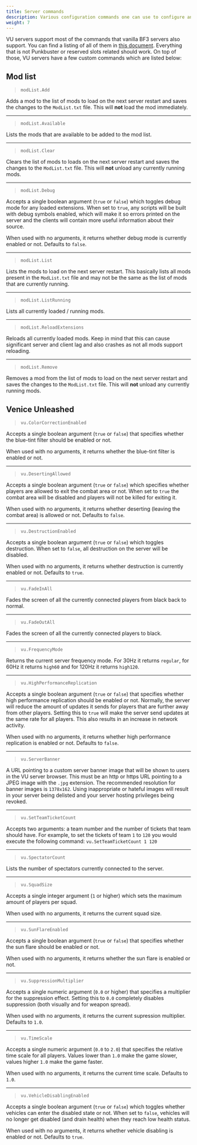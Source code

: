 ```yaml
---
title: Server commands
description: Various configuration commands one can use to configure and manage a VU server.
weight: 7
---
```


VU servers support most of the commands that vanilla BF3 servers also support. You can find a listing of all of them in [this document](https://github.com/dcodeIO/BattleCon/blob/master/eadocs/BF3/BF3%20PC%20Server%20Remote%20Administration%20Protocol.pdf). Everything that is not Punkbuster or reserved slots related should work. On top of those, VU servers have a few custom commands which are listed below:


## Mod list

> `modList.Add`

Adds a mod to the list of mods to load on the next server restart and saves the changes to the `ModList.txt` file. This will **not** load the mod immediately.

---

> `modList.Available`

Lists the mods that are available to be added to the mod list.

---

> `modList.Clear`

Clears the list of mods to loads on the next server restart and saves the changes to the `ModList.txt` file. This will **not** unload any currently running mods.

---

> `modList.Debug`

Accepts a single boolean argument (`true` or `false`) which toggles debug mode for any loaded extensions. When set to `true`, any scripts will be built with debug symbols enabled, which will make it so errors printed on the server and the clients will contain more useful information about their source. 

When used with no arguments, it returns whether debug mode is currently enabled or not. Defaults to `false`.

---

> `modList.List`

Lists the mods to load on the next server restart. This basically lists all mods present in the `ModList.txt` file and may not be the same as the list of mods that are currently running.

---

> `modList.ListRunning`

Lists all currently loaded / running mods.

---

> `modList.ReloadExtensions`

Reloads all currently loaded mods. Keep in mind that this can cause significant server and client lag and also crashes as not all mods support reloading.

---

> `modList.Remove`

Removes a mod from the list of mods to load on the next server restart and saves the changes to the `ModList.txt` file. This will **not** unload any currently running mods.

## Venice Unleashed

> `vu.ColorCorrectionEnabled`

Accepts a single boolean argument (`true` or `false`) that specifies whether the blue-tint filter should be enabled or not.

When used with no arguments, it returns whether the blue-tint filter is enabled or not.

---

> `vu.DesertingAllowed`

Accepts a single boolean argument (`true` or `false`) which specifies whether players are allowed to exit the combat area or not. When set to `true` the combat area will be disabled and players will not be killed for exiting it.

When used with no arguments, it returns whether deserting (leaving the combat area) is allowed or not. Defaults to `false`.

---

> `vu.DestructionEnabled`

Accepts a single boolean argument (`true` or `false`) which toggles destruction. When set to `false`, all destruction on the server will be disabled.

When used with no arguments, it returns whether destruction is currently enabled or not. Defaults to `true`.

---

> `vu.FadeInAll`

Fades the screen of all the currently connected players from black back to normal.

---

> `vu.FadeOutAll`

Fades the screen of all the currently connected players to black.

---

> `vu.FrequencyMode`

Returns the current server frequency mode. For 30Hz it returns `regular`, for 60Hz it returns `high60` and for 120Hz it returns `high120`.

---

> `vu.HighPerformanceReplication`

Accepts a single boolean argument (`true` or `false`) that specifies whether high performance replication should be enabled or not. Normally, the server will reduce the amount of updates it sends for players that are further away from other players. Setting this to `true` will make the server send updates at the same rate for all players. This also results in an increase in network activity.

When used with no arguments, it returns whether high performance replication is enabled or not. Defaults to `false`.

---

> `vu.ServerBanner`

A URL pointing to a custom server banner image that will be shown to users in the VU server browser. This must be an http or https URL pointing to a JPEG image with the `.jpg` extension. The recommended resolution for banner images is `1378x162`. Using inappropriate or hateful images will result in your server being delisted and your server hosting privileges being revoked.

---

> `vu.SetTeamTicketCount`

Accepts two arguments: a team number and the number of tickets that team should have. For example, to set the tickets of team `1` to `120` you would execute the following command: `vu.SetTeamTicketCount 1 120`

---

> `vu.SpectatorCount`

Lists the number of spectators currently connected to the server.

---

> `vu.SquadSize`

Accepts a single integer argument (`1` or higher) which sets the maximum amount of players per squad.

When used with no arguments, it returns the current squad size.

---

> `vu.SunFlareEnabled`

Accepts a single boolean argument (`true` or `false`) that specifies whether the sun flare should be enabled or not.

When used with no arguments, it returns whether the sun flare is enabled or not.

---

> `vu.SuppressionMultiplier`

Accepts a single numeric argument (`0.0` or higher) that specifies a multiplier for the suppression effect. Setting this to `0.0` completely disables suppression (both visually and for weapon spread).

When used with no arguments, it returns the current supression multiplier. Defaults to `1.0`.

---

> `vu.TimeScale`

Accepts a single numeric argument (`0.0` to `2.0`) that specifies the relative time scale for all players. Values lower than `1.0` make the game slower, values higher `1.0` make the game faster.

When used with no arguments, it returns the current time scale. Defaults to `1.0`.

---

> `vu.VehicleDisablingEnabled`

Accepts a single boolean argument (`true` or `false`) which toggles whether vehicles can enter the disabled state or not. When set to `false`, vehicles will no longer get disabled (and drain health) when they reach low health status.

When used with no arguments, it returns whether vehicle disabling is enabled or not. Defaults to `true`.
